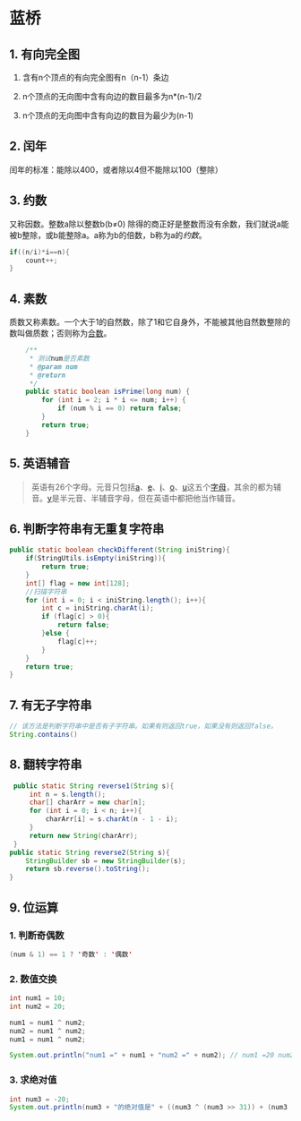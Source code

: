 # 蓝桥

## 1. 有向完全图

1. 含有n个顶点的有向完全图有n（n-1）条边

2. n个顶点的无向图中含有向边的数目最多为n*(n-1)/2

3. n个顶点的无向图中含有向边的数目为最少为(n-1)

## 2. 闰年

闰年的标准：能除以400，或者除以4但不能除以100（整除）

## 3. 约数

又称因数。整数a除以整数b(b≠0) 除得的商正好是整数而没有余数，我们就说a能被b整除，或b能整除a。a称为b的倍数，b称为a的*约数*。

```java
if((n/i)*i==n){
    count++;
}
```

## 4. 素数

质数又称素数。一个大于1的自然数，除了1和它自身外，不能被其他自然数整除的数叫做质数；否则称为[合数](https://baike.baidu.com/item/合数/49186)。

```java
	/**
     * 测试num是否素数
     * @param num
     * @return
     */
    public static boolean isPrime(long num) {
        for (int i = 2; i * i <= num; i++) {
            if (num % i == 0) return false;
        }
        return true;
    }
```

## 5. 英语辅音

>英语有26个字母。元音只包括[a](https://baike.baidu.com/item/a/19424712)、[e](https://baike.baidu.com/item/e/32179)、[i](https://baike.baidu.com/item/i/3306)、[o](https://baike.baidu.com/item/o/22350)、[u](https://baike.baidu.com/item/u/3541877)这五个[字母](https://baike.baidu.com/item/字母)，其余的都为辅音。[y](https://baike.baidu.com/item/y/3785800)是半元音、半辅音字母，但在英语中都把他当作辅音。

## 6. 判断字符串有无重复字符串

```java
public static boolean checkDifferent(String iniString){
    if(StringUtils.isEmpty(iniString)){
        return true;
    }
    int[] flag = new int[128];
    //扫描字符串
    for (int i = 0; i < iniString.length(); i++){
        int c = iniString.charAt(i);
        if (flag[c] > 0){
            return false;
        }else {
            flag[c]++;
        }
    }
    return true;
}
```

## 7.  有无子字符串

```java
// 该方法是判断字符串中是否有子字符串。如果有则返回true，如果没有则返回false。
String.contains()
```

## 8. 翻转字符串

```java
 public static String reverse1(String s){
     int n = s.length();
     char[] charArr = new char[n];
     for (int i = 0; i < n; i++){
         charArr[i] = s.charAt(n - 1 - i);
     }
     return new String(charArr);
 }
public static String reverse2(String s){
    StringBuilder sb = new StringBuilder(s);
    return sb.reverse().toString();
}
```

## 9. 位运算

### 1. 判断奇偶数

```java
(num & 1) == 1 ? '奇数' : '偶数'
```

### 2. 数值交换

```java
int num1 = 10;
int num2 = 20;

num1 = num1 ^ num2;
num2 = num1 ^ num2;
num1 = num1 ^ num2;

System.out.println("num1 =" + num1 + "num2 =" + num2); // num1 =20 num2 =10
```

### 3. 求绝对值

```java
int num3 = -20;
System.out.println(num3 + "的绝对值是" + ((num3 ^ (num3 >> 31)) + (num3 >>> 31)));
```

